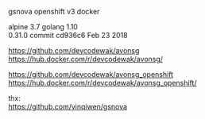gsnova openshift v3 docker  
    
alpine 3.7 golang 1.10  
0.31.0 commit cd936c6 Feb 23 2018  
  
https://github.com/devcodewak/avonsg  
https://hub.docker.com/r/devcodewak/avonsg/  
  
https://github.com/devcodewak/avonsg_openshift  
https://hub.docker.com/r/devcodewak/avonsg_openshift/  
  
thx:  
https://github.com/yinqiwen/gsnova  

